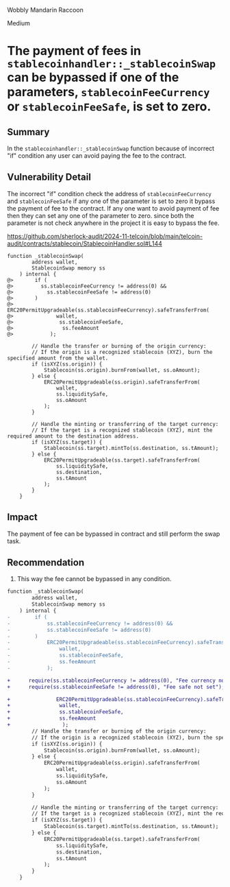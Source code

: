 Wobbly Mandarin Raccoon

Medium

# The payment of fees in `stablecoinhandler::_stablecoinSwap` can be bypassed if one of the parameters, `stablecoinFeeCurrency` or `stablecoinFeeSafe`, is set to zero.

## Summary
In the `stablecoinhandler::_stablecoinSwap` function because of incorrect "if" condition any user can avoid paying the fee to the contract.
## Vulnerability Detail
The incorrect "if" condition check the address of `stablecoinFeeCurrency` and `stablecoinFeeSafe` if any one of the parameter is set to zero it bypass the payment of fee to the contract.
If any one want to avoid payment of fee then they can set any one of the parameter to zero.
since both the parameter is not check anywhere in the project it is easy to bypass the fee.

https://github.com/sherlock-audit/2024-11-telcoin/blob/main/telcoin-audit/contracts/stablecoin/StablecoinHandler.sol#L144

```solidity
function _stablecoinSwap(
        address wallet,
        StablecoinSwap memory ss
    ) internal {
@>       if (
@>         ss.stablecoinFeeCurrency != address(0) &&
@>           ss.stablecoinFeeSafe != address(0)
@>       )
@>          ERC20PermitUpgradeable(ss.stablecoinFeeCurrency).safeTransferFrom(
@>              wallet,
@>               ss.stablecoinFeeSafe,
@>                ss.feeAmount
@>            );

        // Handle the transfer or burning of the origin currency:
        // If the origin is a recognized stablecoin (XYZ), burn the specified amount from the wallet.
        if (isXYZ(ss.origin)) {
            Stablecoin(ss.origin).burnFrom(wallet, ss.oAmount);
        } else {
            ERC20PermitUpgradeable(ss.origin).safeTransferFrom(
                wallet,
                ss.liquiditySafe,
                ss.oAmount
            );
        }

        // Handle the minting or transferring of the target currency:
        // If the target is a recognized stablecoin (XYZ), mint the required amount to the destination address.
        if (isXYZ(ss.target)) {
            Stablecoin(ss.target).mintTo(ss.destination, ss.tAmount);
        } else {
            ERC20PermitUpgradeable(ss.target).safeTransferFrom(
                ss.liquiditySafe,
                ss.destination,
                ss.tAmount
            );
        }
    }
```
## Impact 
The payment of fee can be bypassed in contract and still perform the swap task.

## Recommendation
1. This way the fee cannot be bypassed in any condition.
```diff
function _stablecoinSwap(
        address wallet,
        StablecoinSwap memory ss
    ) internal {
-        if (
-            ss.stablecoinFeeCurrency != address(0) &&
-            ss.stablecoinFeeSafe != address(0)
-        )
-            ERC20PermitUpgradeable(ss.stablecoinFeeCurrency).safeTransferFrom(
-                wallet,
-                ss.stablecoinFeeSafe,
-                ss.feeAmount
-            );

+      require(ss.stablecoinFeeCurrency != address(0), "Fee currency not set");
+      require(ss.stablecoinFeeSafe != address(0), "Fee safe not set");

+               ERC20PermitUpgradeable(ss.stablecoinFeeCurrency).safeTransferFrom(
+                wallet,
+                ss.stablecoinFeeSafe,
+                ss.feeAmount
+                 );
        // Handle the transfer or burning of the origin currency:
        // If the origin is a recognized stablecoin (XYZ), burn the specified amount from the wallet.
        if (isXYZ(ss.origin)) {
            Stablecoin(ss.origin).burnFrom(wallet, ss.oAmount);
        } else {
            ERC20PermitUpgradeable(ss.origin).safeTransferFrom(
                wallet,
                ss.liquiditySafe,
                ss.oAmount
            );
        }

        // Handle the minting or transferring of the target currency:
        // If the target is a recognized stablecoin (XYZ), mint the required amount to the destination address.
        if (isXYZ(ss.target)) {
            Stablecoin(ss.target).mintTo(ss.destination, ss.tAmount);
        } else {
            ERC20PermitUpgradeable(ss.target).safeTransferFrom(
                ss.liquiditySafe,
                ss.destination,
                ss.tAmount
            );
        }
    }
```